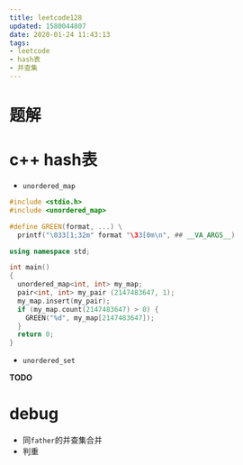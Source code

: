 ```yaml
---
title: leetcode128
updated: 1580044807
date: 2020-01-24 11:43:13
tags:
- leetcode
- hash表
- 并查集
---
```


# 题解

# c++ hash表

- `unordered_map`

```cpp
#include <stdio.h>
#include <unordered_map>

#define GREEN(format, ...) \
  printf("\033[1;32m" format "\33[0m\n", ## __VA_ARGS__)

using namespace std;

int main()
{
  unordered_map<int, int> my_map;
  pair<int, int> my_pair (2147483647, 1);
  my_map.insert(my_pair);
  if (my_map.count(2147483647) > 0) {
    GREEN("%d", my_map[2147483647]);
  }
  return 0;
}
```

- `unordered_set`

**TODO**

# debug

- 同`father`的并查集合并
- 判重
